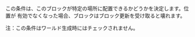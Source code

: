 この条件は、このブロックが特定の場所に配置できるかどうかを決定します。位置が 有効でなくなった場合、ブロックはブロック更新を受け取ると壊れます。

注：この条件はワールド生成時にはチェックされません。
